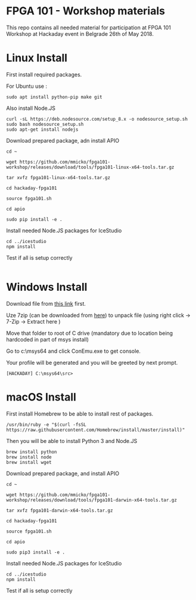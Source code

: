 # FPGA 101 - Workshop materials

This repo contains all needed material for participation at FPGA 101 Workshop at Hackaday event in Belgrade 26th of May 2018.

# Linux Install

First install required packages.

For Ubuntu use :
```console
sudo apt install python-pip make git
```

Also install Node.JS
```console
curl -sL https://deb.nodesource.com/setup_8.x -o nodesource_setup.sh
sudo bash nodesource_setup.sh
sudo apt-get install nodejs
```

Download prepared package, adn install APIO
```console
cd ~

wget https://github.com/mmicko/fpga101-workshop/releases/download/tools/fpga101-linux-x64-tools.tar.gz

tar xvfz fpga101-linux-x64-tools.tar.gz

cd hackaday-fpga101

source fpga101.sh

cd apio

sudo pip install -e .
```

Install needed Node.JS packages for IceStudio

```console
cd ../icestudio
npm install
```

Test if all is setup correctly
```console
```

# Windows Install

Download file from [this link](https://github.com/mmicko/fpga101-workshop/releases/download/tools/fpga101-windows-x64-tools.7z) first.

Uze 7zip (can be downloaded from [here](https://www.7-zip.org/download.html)) to unpack file (using right click -> 7-Zip -> Extract here )

Move that folder to root of C drive (mandatory due to location being hardcoded in part of msys install)

Go to c:\msys64  and click ConEmu.exe to get console.

Your profile will be generated and you will be greeted by next prompt.

```console
[HACKADAY] C:\msys64\src>
```

# macOS Install

First install Homebrew to be able to install rest of packages.

```console
/usr/bin/ruby -e "$(curl -fsSL https://raw.githubusercontent.com/Homebrew/install/master/install)"
```

Then you will be able to install Python 3 and Node.JS
```console
brew install python
brew install node
brew install wget
```

Download prepared package, and install APIO
```console
cd ~

wget https://github.com/mmicko/fpga101-workshop/releases/download/tools/fpga101-darwin-x64-tools.tar.gz

tar xvfz fpga101-darwin-x64-tools.tar.gz

cd hackaday-fpga101

source fpga101.sh

cd apio

sudo pip3 install -e .
```

Install needed Node.JS packages for IceStudio

```console
cd ../icestudio
npm install
```

Test if all is setup correctly
```console
```

